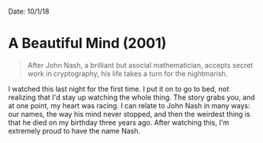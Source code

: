 Date: 10/1/18

# A Beautiful Mind (2001)

> After John Nash, a brilliant but asocial mathematician, accepts secret work in cryptography, his life takes a turn for the nightmarish.

I watched this last night for the first time. I put it on to go to bed, not realizing that I'd stay up watching the whole thing. The story grabs you, and at one point, my heart was racing. I can relate to John Nash in many ways: our names, the way his mind never stopped, and then the weirdest thing is that he died on my birthday three years ago. After watching this, I'm extremely proud to have the name Nash.